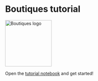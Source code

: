 # Boutiques tutorial

<img src="http://boutiques.github.io/images/logo.png" width="150" alt="Boutiques logo"/>

Open the [tutorial notebook](https://nbviewer.jupyter.org/github/boutiques/tutorial/blob/master/notebooks/boutiques-tutorial.ipynb) and get started!
